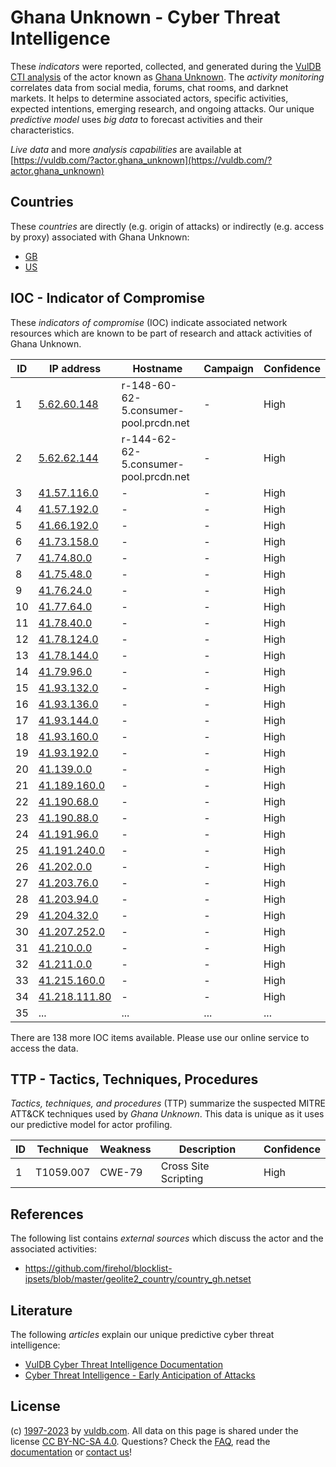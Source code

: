 # Ghana Unknown - Cyber Threat Intelligence

These _indicators_ were reported, collected, and generated during the [VulDB CTI analysis](https://vuldb.com/?kb.cti) of the actor known as [Ghana Unknown](https://vuldb.com/?actor.ghana_unknown). The _activity monitoring_ correlates data from social media, forums, chat rooms, and darknet markets. It helps to determine associated actors, specific activities, expected intentions, emerging research, and ongoing attacks. Our unique _predictive model_ uses _big data_ to forecast activities and their characteristics.

_Live data_ and more _analysis capabilities_ are available at [https://vuldb.com/?actor.ghana_unknown](https://vuldb.com/?actor.ghana_unknown)

## Countries

These _countries_ are directly (e.g. origin of attacks) or indirectly (e.g. access by proxy) associated with Ghana Unknown:

* [GB](https://vuldb.com/?country.gb)
* [US](https://vuldb.com/?country.us)

## IOC - Indicator of Compromise

These _indicators of compromise_ (IOC) indicate associated network resources which are known to be part of research and attack activities of Ghana Unknown.

ID | IP address | Hostname | Campaign | Confidence
-- | ---------- | -------- | -------- | ----------
1 | [5.62.60.148](https://vuldb.com/?ip.5.62.60.148) | r-148-60-62-5.consumer-pool.prcdn.net | - | High
2 | [5.62.62.144](https://vuldb.com/?ip.5.62.62.144) | r-144-62-62-5.consumer-pool.prcdn.net | - | High
3 | [41.57.116.0](https://vuldb.com/?ip.41.57.116.0) | - | - | High
4 | [41.57.192.0](https://vuldb.com/?ip.41.57.192.0) | - | - | High
5 | [41.66.192.0](https://vuldb.com/?ip.41.66.192.0) | - | - | High
6 | [41.73.158.0](https://vuldb.com/?ip.41.73.158.0) | - | - | High
7 | [41.74.80.0](https://vuldb.com/?ip.41.74.80.0) | - | - | High
8 | [41.75.48.0](https://vuldb.com/?ip.41.75.48.0) | - | - | High
9 | [41.76.24.0](https://vuldb.com/?ip.41.76.24.0) | - | - | High
10 | [41.77.64.0](https://vuldb.com/?ip.41.77.64.0) | - | - | High
11 | [41.78.40.0](https://vuldb.com/?ip.41.78.40.0) | - | - | High
12 | [41.78.124.0](https://vuldb.com/?ip.41.78.124.0) | - | - | High
13 | [41.78.144.0](https://vuldb.com/?ip.41.78.144.0) | - | - | High
14 | [41.79.96.0](https://vuldb.com/?ip.41.79.96.0) | - | - | High
15 | [41.93.132.0](https://vuldb.com/?ip.41.93.132.0) | - | - | High
16 | [41.93.136.0](https://vuldb.com/?ip.41.93.136.0) | - | - | High
17 | [41.93.144.0](https://vuldb.com/?ip.41.93.144.0) | - | - | High
18 | [41.93.160.0](https://vuldb.com/?ip.41.93.160.0) | - | - | High
19 | [41.93.192.0](https://vuldb.com/?ip.41.93.192.0) | - | - | High
20 | [41.139.0.0](https://vuldb.com/?ip.41.139.0.0) | - | - | High
21 | [41.189.160.0](https://vuldb.com/?ip.41.189.160.0) | - | - | High
22 | [41.190.68.0](https://vuldb.com/?ip.41.190.68.0) | - | - | High
23 | [41.190.88.0](https://vuldb.com/?ip.41.190.88.0) | - | - | High
24 | [41.191.96.0](https://vuldb.com/?ip.41.191.96.0) | - | - | High
25 | [41.191.240.0](https://vuldb.com/?ip.41.191.240.0) | - | - | High
26 | [41.202.0.0](https://vuldb.com/?ip.41.202.0.0) | - | - | High
27 | [41.203.76.0](https://vuldb.com/?ip.41.203.76.0) | - | - | High
28 | [41.203.94.0](https://vuldb.com/?ip.41.203.94.0) | - | - | High
29 | [41.204.32.0](https://vuldb.com/?ip.41.204.32.0) | - | - | High
30 | [41.207.252.0](https://vuldb.com/?ip.41.207.252.0) | - | - | High
31 | [41.210.0.0](https://vuldb.com/?ip.41.210.0.0) | - | - | High
32 | [41.211.0.0](https://vuldb.com/?ip.41.211.0.0) | - | - | High
33 | [41.215.160.0](https://vuldb.com/?ip.41.215.160.0) | - | - | High
34 | [41.218.111.80](https://vuldb.com/?ip.41.218.111.80) | - | - | High
35 | ... | ... | ... | ...

There are 138 more IOC items available. Please use our online service to access the data.

## TTP - Tactics, Techniques, Procedures

_Tactics, techniques, and procedures_ (TTP) summarize the suspected MITRE ATT&CK techniques used by _Ghana Unknown_. This data is unique as it uses our predictive model for actor profiling.

ID | Technique | Weakness | Description | Confidence
-- | --------- | -------- | ----------- | ----------
1 | T1059.007 | CWE-79 | Cross Site Scripting | High

## References

The following list contains _external sources_ which discuss the actor and the associated activities:

* https://github.com/firehol/blocklist-ipsets/blob/master/geolite2_country/country_gh.netset

## Literature

The following _articles_ explain our unique predictive cyber threat intelligence:

* [VulDB Cyber Threat Intelligence Documentation](https://vuldb.com/?kb.cti)
* [Cyber Threat Intelligence - Early Anticipation of Attacks](https://www.scip.ch/en/?labs.20201022)

## License

(c) [1997-2023](https://vuldb.com/?kb.changelog) by [vuldb.com](https://vuldb.com/?kb.about). All data on this page is shared under the license [CC BY-NC-SA 4.0](https://creativecommons.org/licenses/by-nc-sa/4.0/). Questions? Check the [FAQ](https://vuldb.com/?kb.faq), read the [documentation](https://vuldb.com/?kb) or [contact us](https://vuldb.com/?contact)!
